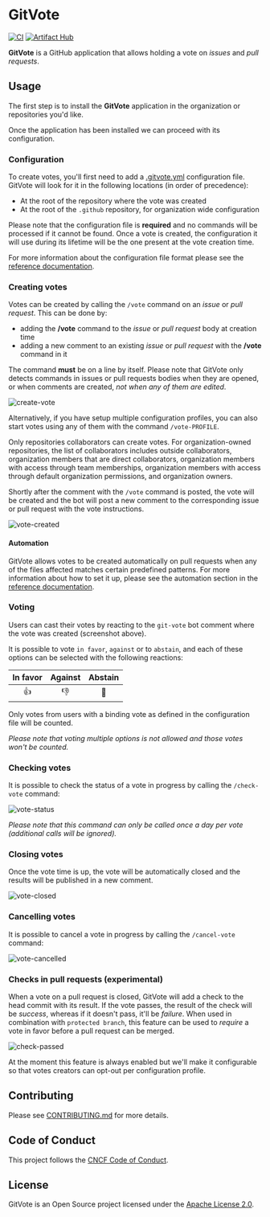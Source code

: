 # GitVote

[![CI](https://github.com/cncf/gitvote/actions/workflows/ci.yml/badge.svg)](https://github.com/cncf/gitvote/actions/workflows/ci.yml)
[![Artifact Hub](https://img.shields.io/endpoint?url=https://artifacthub.io/badge/repository/gitvote)](https://artifacthub.io/packages/helm/gitvote/gitvote)

**GitVote** is a GitHub application that allows holding a vote on *issues* and *pull requests*.

## Usage

The first step is to install the **GitVote** application in the organization or repositories you'd like.

Once the application has been installed we can proceed with its configuration.

### Configuration

To create votes, you'll first need to add a [.gitvote.yml](https://github.com/cncf/gitvote/blob/main/docs/config/.gitvote.yml) configuration file. GitVote will look for it in the following locations (in order of precedence):

- At the root of the repository where the vote was created
- At the root of the `.github` repository, for organization wide configuration

Please note that the configuration file is **required** and no commands will be processed if it cannot be found. Once a vote is created, the configuration it will use during its lifetime will be the one present at the vote creation time.

For more information about the configuration file format please see the [reference documentation](https://github.com/cncf/gitvote/blob/main/docs/config/.gitvote.yml).

### Creating votes

Votes can be created by calling the `/vote` command on an *issue* or *pull request*. This can be done by:

- adding the **/vote** command to the *issue* or *pull request* body at creation time
- adding a new comment to an existing *issue* or *pull request* with the **/vote** command in it

The command **must** be on a line by itself. Please note that GitVote only detects commands in issues or pull requests bodies when they are opened, or when comments are created, *not when any of them are edited*.

![create-vote](docs/screenshots/create-vote.png)

Alternatively, if you have setup multiple configuration profiles, you can also start votes using any of them with the command `/vote-PROFILE`.

Only repositories collaborators can create votes. For organization-owned repositories, the list of collaborators includes outside collaborators, organization members that are direct collaborators, organization members with access through team memberships, organization members with access through default organization permissions, and organization owners.

Shortly after the comment with the `/vote` command is posted, the vote will be created and the bot will post a new comment to the corresponding issue or pull request with the vote instructions.

![vote-created](docs/screenshots/vote-created.png)

#### Automation

GitVote allows votes to be created automatically on pull requests when any of the files affected matches certain predefined patterns. For more information about how to set it up, please see the automation section in the [reference documentation](https://github.com/cncf/gitvote/blob/main/docs/config/.gitvote.yml).

### Voting

Users can cast their votes by reacting to the `git-vote` bot comment where the vote was created (screenshot above).

It is possible to vote `in favor`, `against` or to `abstain`, and each of these options can be selected with the following reactions:

| In favor | Against | Abstain |
| :------: | :-----: | :-----: |
|    👍     |    👎    |    👀    |

Only votes from users with a binding vote as defined in the configuration file will be counted.

*Please note that voting multiple options is not allowed and those votes won't be counted.*

### Checking votes

It is possible to check the status of a vote in progress by calling the `/check-vote` command:

![vote-status](docs/screenshots/vote-status.png)

*Please note that this command can only be called once a day per vote (additional calls will be ignored).*

### Closing votes

Once the vote time is up, the vote will be automatically closed and the results will be published in a new comment.

![vote-closed](docs/screenshots/vote-closed.png)

### Cancelling votes

It is possible to cancel a vote in progress by calling the `/cancel-vote` command:

![vote-cancelled](docs/screenshots/vote-cancelled.png)

### Checks in pull requests (experimental)

When a vote on a pull request is closed, GitVote will add a check to the head commit with its result. If the vote passes, the result of the check will be *success*, whereas if it doesn't pass, it'll be *failure*. When used in combination with `protected branch`, this feature can be used to *require* a vote in favor before a pull request can be merged.

![check-passed](docs/screenshots/check-passed.png)

At the moment this feature is always enabled but we'll make it configurable so that votes creators can opt-out per configuration profile.

## Contributing

Please see [CONTRIBUTING.md](./CONTRIBUTING.md) for more details.

## Code of Conduct

This project follows the [CNCF Code of Conduct](https://github.com/cncf/foundation/blob/master/code-of-conduct.md).

## License

GitVote is an Open Source project licensed under the [Apache License 2.0](https://www.apache.org/licenses/LICENSE-2.0).
